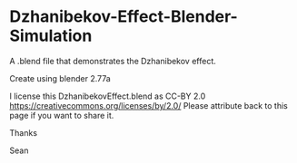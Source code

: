 # Dzhanibekov-Effect-Blender-Simulation
A .blend file that demonstrates the Dzhanibekov effect.

Create using blender 2.77a

I license this DzhanibekovEffect.blend as CC-BY 2.0
https://creativecommons.org/licenses/by/2.0/
Please attribute back to this page if you want to share it.

Thanks

Sean

